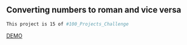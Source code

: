 ## Converting numbers to roman and vice versa

```bash
This project is 15 of #100_Projects_Challenge
```

[DEMO](https://100.yablonev.art/15)
